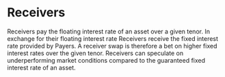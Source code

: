 # Receivers

Receivers pay the floating interest rate of an asset over a given tenor. In
exchange for their floating interest rate Receivers receive the fixed interest
rate provided by Payers. A receiver swap is therefore a bet on higher fixed
interest rates over the given tenor. Receivers can speculate on underperforming
market conditions compared to the guaranteed fixed interest rate of an asset.
